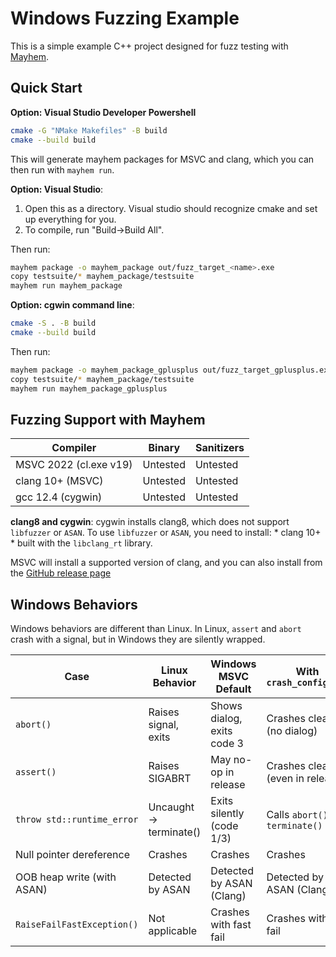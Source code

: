 ﻿# Windows Fuzzing Example

This is a simple example C++ project designed for fuzz testing with [Mayhem](https://forallsecure.com).


## Quick Start


**Option: Visual Studio Developer Powershell**
```bash
cmake -G "NMake Makefiles" -B build
cmake --build build
```

This will generate mayhem packages for MSVC and clang, which you can then run with `mayhem run`.

**Option: Visual Studio**: 
  1. Open this as a directory. Visual studio should recognize cmake and set 
	 up everything for you.
  2. To compile, run "Build->Build All".


Then run:
```bash
mayhem package -o mayhem_package out/fuzz_target_<name>.exe
copy testsuite/* mayhem_package/testsuite
mayhem run mayhem_package
```

**Option: cgwin command line**:

```bash
cmake -S . -B build
cmake --build build
```

Then run:
```bash
mayhem package -o mayhem_package_gplusplus out/fuzz_target_gplusplus.exe
copy testsuite/* mayhem_package/testsuite
mayhem run mayhem_package_gplusplus
```

## Fuzzing Support with Mayhem

| Compiler               | Binary       | Sanitizers  | 
|------------------------|--------------|-------------|
| MSVC 2022 (cl.exe v19) | Untested     | Untested    |
| clang 10+ (MSVC)       | Untested     | Untested    |
| gcc 12.4 (cygwin)      | Untested     | Untested    |



**clang8 and cygwin**: cygwin installs clang8, which does not support 
`libfuzzer` or `ASAN`.  To use `libfuzzer` or `ASAN`, you need to install:
    * clang 10+ 
	* built with the `libclang_rt` library.

MSVC will install a supported version of clang, and you can also install
from the [GitHub release page](https://github.com/llvm/llvm-project/releases)

## Windows Behaviors

Windows behaviors are different than Linux. In Linux, `assert` and `abort`
crash with a signal, but in Windows they are silently wrapped.

| Case                            | Linux Behavior         | Windows MSVC Default        | With `crash_config.cpp`         |
|---------------------------------|------------------------|-----------------------------|----------------------------------|
| `abort()`                       | Raises signal, exits   | Shows dialog, exits code 3  | Crashes cleanly (no dialog)      |
| `assert()`                      | Raises SIGABRT         | May no-op in release        | Crashes cleanly (even in release)|
| `throw std::runtime_error`      | Uncaught → terminate() | Exits silently (code 1/3)   | Calls `abort()` via `terminate()`|
| Null pointer dereference        | Crashes                | Crashes                     | Crashes                          |
| OOB heap write (with ASAN)      | Detected by ASAN       | Detected by ASAN (Clang)    | Detected by ASAN (Clang)         |
| `RaiseFailFastException()`      | Not applicable         | Crashes with fast fail      | Crashes with fast fail           |

